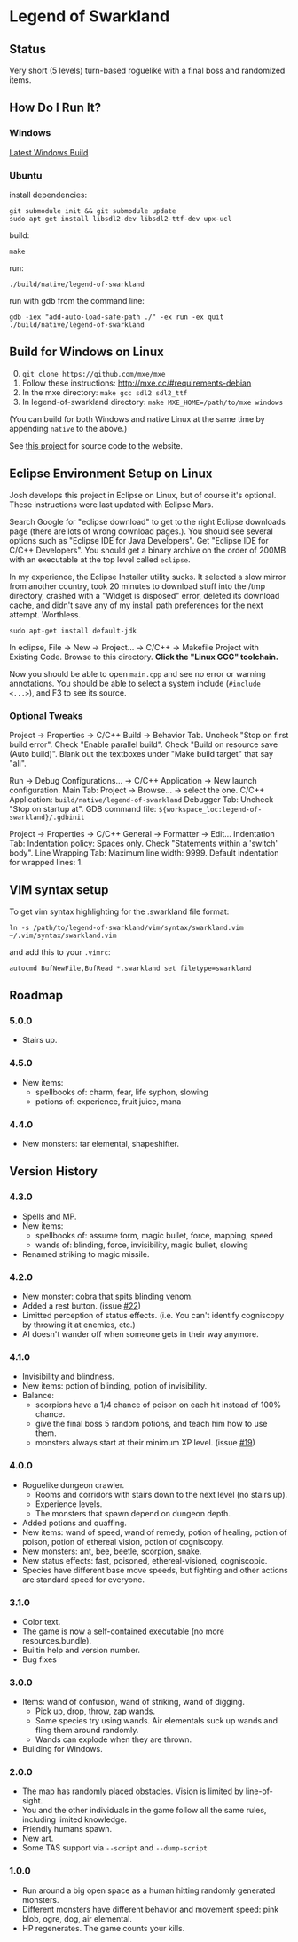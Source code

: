 # Legend of Swarkland

## Status

Very short (5 levels) turn-based roguelike with a final boss and randomized items.

## How Do I Run It?

### Windows

[Latest Windows Build](http://superjoe.s3.amazonaws.com/temp/legend-of-swarkland.html)

### Ubuntu

install dependencies:

```
git submodule init && git submodule update
sudo apt-get install libsdl2-dev libsdl2-ttf-dev upx-ucl
```

build:

```
make
```

run:

```
./build/native/legend-of-swarkland
```

run with gdb from the command line:

```
gdb -iex "add-auto-load-safe-path ./" -ex run -ex quit ./build/native/legend-of-swarkland
```

## Build for Windows on Linux

 0. `git clone https://github.com/mxe/mxe`
 0. Follow these instructions: http://mxe.cc/#requirements-debian
 0. In the mxe directory: `make gcc sdl2 sdl2_ttf`
 0. In legend-of-swarkland directory: `make MXE_HOME=/path/to/mxe windows`

(You can build for both Windows and native Linux at the same time by appending `native` to the above.)

See [this project](https://github.com/thejoshwolfe/www.legend-of-swarkland) for
source code to the website.

## Eclipse Environment Setup on Linux

Josh develops this project in Eclipse on Linux, but of course it's optional.
These instructions were last updated with Eclipse Mars.

Search Google for "eclipse download" to get to the right Eclipse downloads page (there are lots of wrong download pages.).
You should see several options such as "Eclipse IDE for Java Developers".
Get "Eclipse IDE for C/C++ Developers".
You should get a binary archive on the order of 200MB with an executable at the top level called `eclipse`.

In my experience, the Eclipse Installer utility sucks.
It selected a slow mirror from another country,
took 20 minutes to download stuff into the /tmp directory,
crashed with a "Widget is disposed" error,
deleted its download cache,
and didn't save any of my install path preferences for the next attempt.
Worthless.

```
sudo apt-get install default-jdk
```

In eclipse, File -> New -> Project... -> C/C++ -> Makefile Project with Existing Code.
Browse to this directory.
**Click the "Linux GCC" toolchain.**

Now you should be able to open `main.cpp` and see no error or warning annotations.
You should be able to select a system include (`#include <...>`), and F3 to see its source.

### Optional Tweaks

Project -> Properties -> C/C++ Build -> Behavior Tab.
Uncheck "Stop on first build error".
Check "Enable parallel build".
Check "Build on resource save (Auto build)".
Blank out the textboxes under "Make build target" that say "all".

Run -> Debug Configurations... -> C/C++ Application -> New launch configuration.
Main Tab: Project -> Browse... -> select the one.
C/C++ Application: `build/native/legend-of-swarkland`
Debugger Tab: Uncheck "Stop on startup at".
GDB command file: `${workspace_loc:legend-of-swarkland}/.gdbinit`

Project -> Properties -> C/C++ General -> Formatter -> Edit...
Indentation Tab: Indentation policy: Spaces only.
Check "Statements within a 'switch' body".
Line Wrapping Tab: Maximum line width: 9999.
Default indentation for wrapped lines: 1.

## VIM syntax setup

To get vim syntax highlighting for the .swarkland file format:

```
ln -s /path/to/legend-of-swarkland/vim/syntax/swarkland.vim ~/.vim/syntax/swarkland.vim
```

and add this to your `.vimrc`:

```
autocmd BufNewFile,BufRead *.swarkland set filetype=swarkland
```

## Roadmap

### 5.0.0

 * Stairs up.

### 4.5.0

 * New items:
   * spellbooks of: charm, fear, life syphon, slowing
   * potions of: experience, fruit juice, mana

### 4.4.0

 * New monsters: tar elemental, shapeshifter.

## Version History

### 4.3.0

 * Spells and MP.
 * New items:
   * spellbooks of: assume form, magic bullet, force, mapping, speed
   * wands of: blinding, force, invisibility, magic bullet, slowing
 * Renamed striking to magic missile.

### 4.2.0
 * New monster: cobra that spits blinding venom.
 * Added a rest button. (issue [#22](https://github.com/thejoshwolfe/legend-of-swarkland/issues/22))
 * Limitted perception of status effects. (i.e. You can't identify cogniscopy by throwing it at enemies, etc.)
 * AI doesn't wander off when someone gets in their way anymore.

### 4.1.0

 * Invisibility and blindness.
 * New items: potion of blinding, potion of invisibility.
 * Balance:
   * scorpions have a 1/4 chance of poison on each hit instead of 100% chance.
   * give the final boss 5 random potions, and teach him how to use them.
   * monsters always start at their minimum XP level. (issue [#19](https://github.com/thejoshwolfe/legend-of-swarkland/issues/19))

### 4.0.0

 * Roguelike dungeon crawler.
   * Rooms and corridors with stairs down to the next level (no stairs up).
   * Experience levels.
   * The monsters that spawn depend on dungeon depth.
 * Added potions and quaffing.
 * New items: wand of speed, wand of remedy, potion of healing, potion of poison, potion of ethereal vision, potion of cogniscopy.
 * New monsters: ant, bee, beetle, scorpion, snake.
 * New status effects: fast, poisoned, ethereal-visioned, cogniscopic.
 * Species have different base move speeds, but fighting and other actions are standard speed for everyone.

### 3.1.0

 * Color text.
 * The game is now a self-contained executable (no more resources.bundle).
 * Builtin help and version number.
 * Bug fixes

### 3.0.0

 * Items: wand of confusion, wand of striking, wand of digging.
   * Pick up, drop, throw, zap wands.
   * Some species try using wands. Air elementals suck up wands and fling them around randomly.
   * Wands can explode when they are thrown.
 * Building for Windows.

### 2.0.0

 * The map has randomly placed obstacles.
   Vision is limited by line-of-sight.
 * You and the other individuals in the game follow all the same rules, including limited knowledge.
 * Friendly humans spawn.
 * New art.
 * Some TAS support via `--script` and `--dump-script`

### 1.0.0

 * Run around a big open space as a human hitting randomly generated monsters.
 * Different monsters have different behavior and movement speed: pink blob, ogre, dog, air elemental.
 * HP regenerates.
   The game counts your kills.
